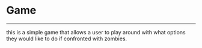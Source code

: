 # Game
********
this is a simple game that allows a user to play around with what options they would like to do if confronted with zombies.
